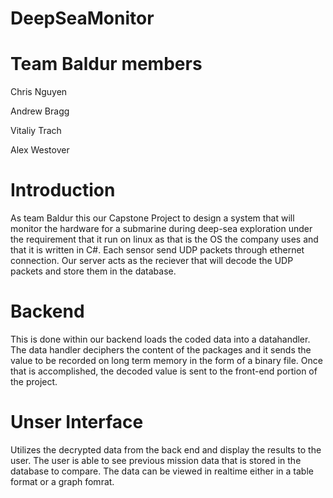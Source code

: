 # DeepSeaMonitor

# Team Baldur members 

Chris Nguyen

Andrew Bragg

Vitaliy Trach

Alex Westover

# Introduction
As team Baldur this our Capstone Project to design a system that will monitor the hardware for a submarine during deep-sea exploration under the requirement that it run on linux as that is the OS the company uses and that it is written in C#. Each sensor send UDP packets through ethernet connection. Our server acts as the reciever that will decode the UDP packets and store them in the database.

# Backend
This is done within our backend loads the coded data into a datahandler. The data handler deciphers the content of the packages and it sends the value to be recorded on long term memory in the form of a binary file. Once that is accomplished, the decoded value is sent to the front-end portion of the project.
 
 # Unser Interface
 Utilizes the decrypted data from the back end and display the results to the user. The user is able to see previous mission data that is stored in the database to compare. The data can be viewed in realtime either in a table format or a graph fomrat.
